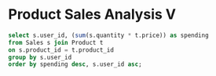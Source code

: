 # Product Sales Analysis V

```sql
select s.user_id, (sum(s.quantity * t.price)) as spending
from Sales s join Product t
on s.product_id = t.product_id
group by s.user_id
order by spending desc, s.user_id asc;
```
